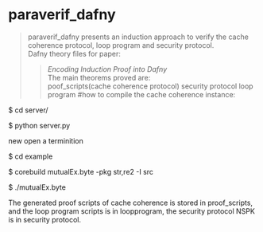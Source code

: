 paraverif_dafny
====
>paraverif_dafny presents an induction approach to verify the cache coherence protocol, loop program and security protocol.<br>
>Dafny theory files for paper:<br>
>>*Encoding Induction Proof into Dafny*<br>
>The main theorems proved are:<br>
>>poof_scripts(cache coherence protocol)
>>security protocol
>>loop program
#how to compile the cache coherence instance:

$ cd server/

$ python server.py

new open a terminition   

$ cd example 

$ corebuild mutualEx.byte -pkg str,re2 -I src

$ ./mutualEx.byte

The generated proof scripts of cache coherence is stored in proof_scripts, and the loop program scripts is in loopprogram, the security protocol NSPK is in security protocol. 
